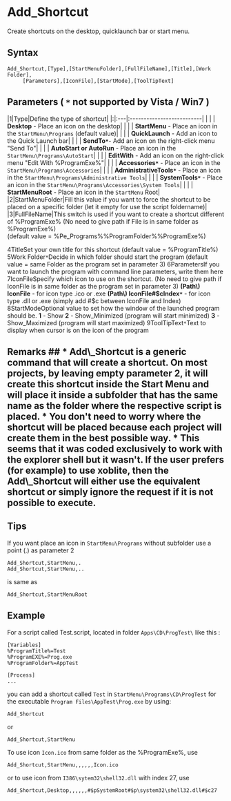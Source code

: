 # Add\_Shortcut #

Create shortcuts on the desktop, quicklaunch bar or start menu.

## Syntax ##
```
Add_Shortcut,[Type],[StartMenuFolder],[FullFileName],[Title],[Work Folder],
     [Parameters],[IconFile],[StartMode],[ToolTipText]
```

## Parameters ( `*` not supported by Vista / Win7 ) ##
|1|Type|Define the type of shortcut|
|:|:---|:--------------------------|
| |    | **Desktop** - Place an icon on the desktop|
| |    | **StartMenu** - Place an icon in the `StartMenu\Programs` (default value)|
| |    | **QuickLaunch** - Add an icon to the Quick Launch bar|
| |    | **SendTo`*`**- Add an icon on the right-click menu "Send To"|
| |    | **AutoStart or AutoRun** - Place an icon in the `StartMenu\Programs\AutoStart`|
| |    | **EditWith** - Add an icon on the right-click menu "Edit With %ProgramExe%"|
| |    | **Accessories`*`** - Place an icon in the `StartMenu\Programs\Accessories`|
| |    | **AdministrativeTools`*`** - Place an icon in the `StartMenu\Programs\Administrative Tools`|
| |    | **SystemTools`*`** - Place an icon in the `StartMenu\Programs\Accessories\System Tools`|
| |    | **StartMenuRoot** - Place an icon in the `StartMenu` Root|
|2|StartMenuFolder|Fill this value if you want to force the shortcut to be placed on a specific folder (let it empty for use the script foldername)|
|3|FullFileName|This switch is used if you want to create a shortcut different of %ProgramExe% (No need to give path if File is in same folder as %ProgramExe%)<br> (default value = %Pe_Programs%\%ProgramFolder%\%ProgramExe%)<br>
<tr><td>4</td><td>Title</td><td>Set your own title for this shortcut (default value = %ProgramTitle%)</td></tr>
<tr><td>5</td><td>Work Folder<code>*</code></td><td>Decide in which folder should start the program (default value = same Folder as the program set in parameter 3)</td></tr>
<tr><td>6</td><td>Parameters</td><td>If you want to launch the program with command line parameters, write them here</td></tr>
<tr><td>7</td><td>IconFile</td><td>Specify which icon to use on the shortcut. (No need to give path if IconFile is in same folder as the program set in parameter 3)</td></tr>
<tr><td> </td><td>    </td><td> <b>(Path\) IconFile</b> - for icon type .ico or .exe</td></tr>
<tr><td> </td><td>    </td><td> <b>(Path\) IconFile#$cIndex<code>*</code></b> - for icon type .dll or .exe (simply add #$c between IconFile and Index)</td></tr>
<tr><td>8</td><td>StartMode</td><td>Optional value to set how the window of the launched program should be. </td></tr>
<tr><td> </td><td>    </td><td> <b>1</b> - Show           </td></tr>
<tr><td> </td><td>    </td><td> <b>2</b> - Show_Minimized (program will start minimized)</td></tr>
<tr><td> </td><td>    </td><td> <b>3</b> - Show_Maximized (program will start maximized)</td></tr>
<tr><td>9</td><td>ToolTipText<code>*</code></td><td>Text to display when cursor is on the icon of the program</td></tr></tbody></table>

<h2>Remarks ##
  * Add\_Shortcut is a generic command that will create a shortcut. On most projects, by leaving empty parameter 2, it will create this shortcut inside the Start Menu and will place it inside a subfolder that has the same name as the folder where the respective script is placed.
  * You don't need to worry where the shortcut will be placed because each project will create them in the best possible way.
  * This seems that it was coded exclusively to work with the explorer shell but it wasn't. If the user prefers (for example) to use xoblite, then the Add\_Shortcut will either use the equivalent shortcut or simply ignore the request if it is not possible to execute.

## Tips ##
If you want place an icon in `StartMenu\Programs` without subfolder use a point (.) as parameter 2
```
Add_Shortcut,StartMenu,.
Add_Shortcut,StartMenu,..
```
is same as
```
Add_Shortcut,StartMenuRoot
```

## Example ##
For a script called Test.script, located in folder `Apps\CD\ProgTest\` like this :
```
[Variables]
%ProgramTitle%=Test
%ProgramEXE%=Prog.exe
%ProgramFolder%=AppTest

[Process]
...
```

you can add a shortcut called `Test` in `StartMenu\Programs\CD\ProgTest` for the executable `Program Files\AppTest\Prog.exe` by using:
```
Add_Shortcut
```
or
```
Add_Shortcut,StartMenu
```

To use icon `Icon.ico` from same folder as the %ProgramExe%, use
```
Add_Shortcut,StartMenu,,,,,,Icon.ico
```
or to use icon from `I386\sytem32\shell32.dll` with index 27, use
```
Add_Shortcut,Desktop,,,,,,#$pSystemRoot#$p\system32\shell32.dll#$c27
```